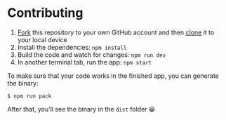 # Contributing

1. [Fork](https://help.github.com/articles/fork-a-repo/) this repository to your own GitHub account and then [clone](https://help.github.com/articles/cloning-a-repository/) it to your local device
2. Install the dependencies: `npm install`
3. Build the code and watch for changes: `npm run dev`
4. In another terminal tab, run the app: `npm start`

To make sure that your code works in the finished app, you can generate the binary:

```
$ npm run pack
```

After that, you'll see the binary in the `dist` folder 😀
